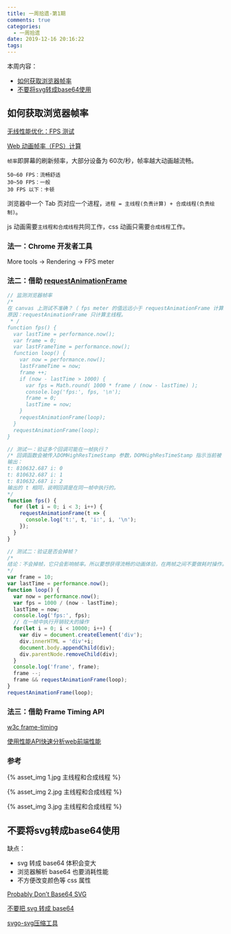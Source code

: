 ```yaml
---
title: 一周拾遗-第1期
comments: true
categories:
  - 一周拾遗
date: 2019-12-16 20:16:22
tags:
---
```


本周内容：

* [如何获取浏览器帧率](#如何获取浏览器帧率)
* [不要将svg转成base64使用](#不要将svg转成base64使用)

<!--more-->


## 如何获取浏览器帧率


[无线性能优化：FPS 测试](https://fed.taobao.org/blog/taofed/do71ct/measuring-fps/?spm=taofed.homepage.header.7.7eab5ac8fnJXe3)

[Web 动画帧率（FPS）计算](https://www.cnblogs.com/coco1s/p/8029582.html)


`帧率`即屏幕的刷新频率，大部分设备为 60次/秒，帧率越大动画越流畅。

```
50~60 FPS：流畅舒适
30~50 FPS：一般
30 FPS 以下：卡顿
```

浏览器中一个 Tab 页对应一个进程，`进程 = 主线程(负责计算) + 合成线程(负责绘制)`。

js 动画需要`主线程和合成线程`共同工作，css 动画只需要`合成线程`工作。

### 法一：Chrome 开发者工具

More tools -> Rendering -> FPS meter

### 法二：借助 [requestAnimationFrame](https://developer.mozilla.org/zh-CN/docs/Web/API/Window/requestAnimationFrame)

```js
// 监测浏览器帧率
/*
在 canvas 上测试不准确？（ fps meter 的值远远小于 requestAnimationFrame 计算的值）。
原因：requestAnimationFrame 只计算主线程。
 * /
function fps() {
  var lastTime = performance.now();
  var frame = 0;
  var lastFrameTime = performance.now();
  function loop() {
    var now = performance.now();
    lastFrameTime = now;
    frame ++;
    if (now - lastTime > 1000) {
      var fps = Math.round( 1000 * frame / (now - lastTime) );
      console.log('fps:', fps, '\n');
      frame = 0;
      lastTime = now;
    }
    requestAnimationFrame(loop);
  }
  requestAnimationFrame(loop);
}

// 测试一：验证多个回调可能在一帧执行？
/* 回调函数会被传入DOMHighResTimeStamp 参数，DOMHighResTimeStamp 指示当前被 requestAnimationFrame() 排序的回调函数被触发的时间。在同一个帧中的多个回调函数，它们每一个都会接受到一个相同的时间戳，即使在计算上一个回调函数的工作负载期间已经消耗了一些时间。
输出：
t: 810632.687 i: 0 
t: 810632.687 i: 1 
t: 810632.687 i: 2 
输出的 t 相同，说明回调是在同一帧中执行的。
*/
function fps() {
  for (let i = 0; i < 3; i++) {
    requestAnimationFrame(t => {
      console.log('t:', t, 'i:', i, '\n');
    });
  }
}

// 测试二：验证是否会掉帧？
/*
结论：不会掉帧，它只会影响帧率。所以要想获得流畅的动画体验，在两帧之间不要做耗时操作。
*/
var frame = 10;
var lastTime = performance.now();
function loop() {
  var now = performance.now();
  var fps = 1000 / (now - lastTime);
  lastTime = now;
  console.log('fps:', fps);
  // 在一帧中执行开销较大的操作
  for(let i = 0; i < 10000; i++) {
    var div = document.createElement('div');
    div.innerHTML = 'div'+i;
    document.body.appendChild(div);
    div.parentNode.removeChild(div);
  }
  console.log('frame', frame);
  frame --;
  frame && requestAnimationFrame(loop);
}
requestAnimationFrame(loop);
```

### 法三：借助 Frame Timing API

[w3c frame-timing](https://wicg.github.io/frame-timing/)

[使用性能API快速分析web前端性能](https://segmentfault.com/a/1190000004010453)

### 参考

{% asset_img 1.jpg 主线程和合成线程 %}

{% asset_img 2.jpg 主线程和合成线程 %}

{% asset_img 3.jpg 主线程和合成线程 %}


## 不要将svg转成base64使用

缺点：
- svg 转成 base64 体积会变大
- 浏览器解析 base64 也要消耗性能
- 不方便改变颜色等 css 属性

[Probably Don’t Base64 SVG](https://css-tricks.com/probably-dont-base64-svg/)

[不要把 svg 转成 base64](https://www.qianduan.net/dont-svg-base64/)

[svgo-svg压缩工具](https://github.com/svg/svgo)
